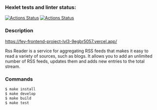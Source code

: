 ### Hexlet tests and linter status:
[![Actions Status](https://github.com/fey/frontend-project-lvl3/workflows/hexlet-check/badge.svg)](https://github.com/fey/frontend-project-lvl3/actions?query=workflow%3Ahexlet-check)
[![Actions Status](https://github.com/fey/frontend-project-lvl3/workflows/Node%20CI/badge.svg)](https://github.com/fey/frontend-project-lvl3/actions?query=workflow%3A%22Node+CI%22)

### Description

https://fey-frontend-project-lvl3-9egbr5057.vercel.app/

Rss Reader is a service for aggregating RSS feeds that makes it easy to read a variety of sources, such as blogs. It allows you to add an unlimited number of RSS feeds, updates them and adds new entries to the total stream.

### Commands

```sh
$ make install
$ make develop
$ make build
$ make test
```
